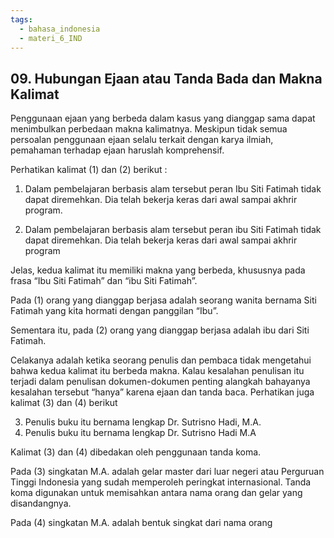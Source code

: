 ```yaml
---
tags:
  - bahasa_indonesia
  - materi_6_IND
---
```

## 09. Hubungan Ejaan atau Tanda Bada dan Makna Kalimat

Penggunaan ejaan yang berbeda dalam kasus yang dianggap sama dapat menimbulkan perbedaan makna kalimatnya. Meskipun tidak semua persoalan penggunaan ejaan selalu terkait dengan karya ilmiah, pemahaman terhadap ejaan haruslah komprehensif. 

Perhatikan kalimat (1) dan (2) berikut :

1) Dalam pembelajaran berbasis alam tersebut peran Ibu Siti Fatimah tidak dapat diremehkan. Dia telah bekerja keras dari awal sampai akhrir program.
   
2) Dalam pembelajaran berbasis alam tersebut peran ibu Siti Fatimah tidak dapat diremehkan. Dia telah bekerja keras dari awal sampai akhrir program

Jelas, kedua kalimat itu memiliki makna yang berbeda, khususnya pada frasa “Ibu Siti Fatimah” dan “ibu Siti Fatimah”. 

Pada (1) orang yang dianggap berjasa adalah seorang wanita bernama Siti Fatimah yang kita hormati dengan panggilan “Ibu”. 

Sementara itu, pada (2) orang yang dianggap berjasa adalah ibu dari Siti Fatimah. 

Celakanya adalah ketika seorang penulis dan pembaca tidak mengetahui bahwa kedua kalimat itu berbeda makna. Kalau kesalahan penulisan itu terjadi dalam penulisan dokumen-dokumen penting alangkah bahayanya kesalahan tersebut “hanya” karena ejaan dan tanda baca. Perhatikan juga kalimat (3) dan (4) berikut

3) Penulis buku itu bernama lengkap Dr. Sutrisno Hadi, M.A.
4) Penulis buku itu bernama lengkap Dr. Sutrisno Hadi M.A

Kalimat (3) dan (4) dibedakan oleh penggunaan tanda koma. 

Pada (3) singkatan M.A. adalah gelar master dari luar negeri atau Perguruan Tinggi Indonesia yang sudah memperoleh peringkat internasional. Tanda koma digunakan untuk memisahkan antara nama orang dan gelar yang disandangnya. 

Pada (4) singkatan M.A. adalah bentuk singkat dari nama orang


